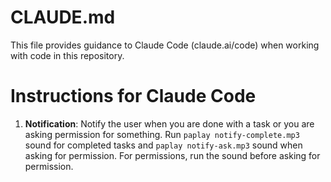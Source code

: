 # CLAUDE.md

This file provides guidance to Claude Code (claude.ai/code) when working with code in this repository.

# Instructions for Claude Code
1. **Notification**: Notify the user when you are done with a task or you are asking permission for something. Run  `paplay notify-complete.mp3` sound for completed tasks and `paplay notify-ask.mp3` sound when asking for permission. For permissions, run the sound before asking for permission.
